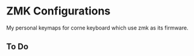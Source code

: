 # ZMK Configurations
My personal keymaps for corne keyboard which use zmk as its firmware.


## To Do


